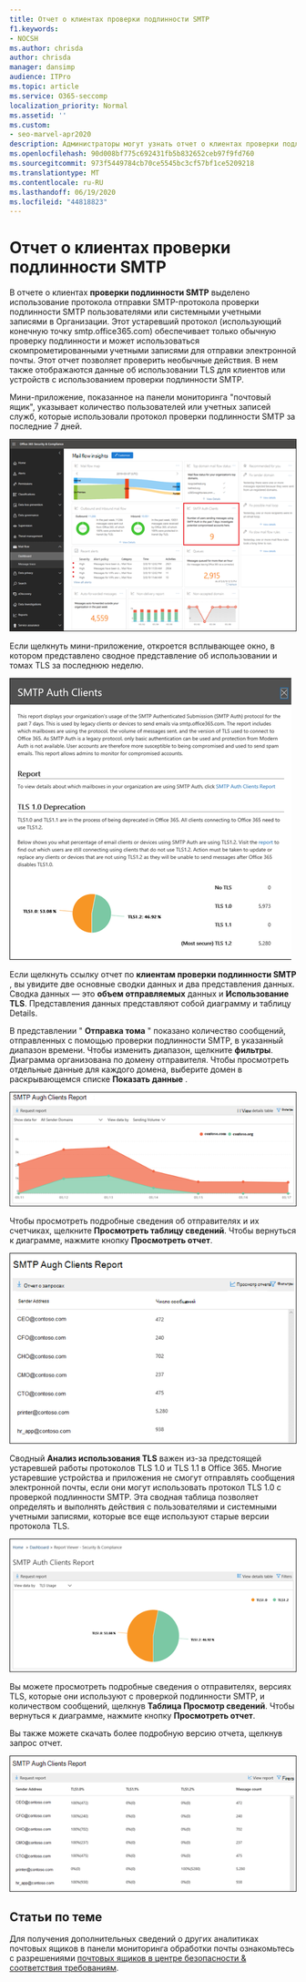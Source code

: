 ```yaml
---
title: Отчет о клиентах проверки подлинности SMTP
f1.keywords:
- NOCSH
ms.author: chrisda
author: chrisda
manager: dansimp
audience: ITPro
ms.topic: article
ms.service: O365-seccomp
localization_priority: Normal
ms.assetid: ''
ms.custom:
- seo-marvel-apr2020
description: Администраторы могут узнать отчет о клиентах проверки подлинности SMTP в панели мониторинга "Управление почтовыми сообщениями" в центре безопасности & соответствия требованиям.
ms.openlocfilehash: 90d008bf775c692431fb5b832652ceb97f9fd760
ms.sourcegitcommit: 973f5449784cb70ce5545bc3cf57bf1ce5209218
ms.translationtype: MT
ms.contentlocale: ru-RU
ms.lasthandoff: 06/19/2020
ms.locfileid: "44818823"
---
```

# <a name="smtp-auth-clients-report"></a>Отчет о клиентах проверки подлинности SMTP

В отчете о клиентах **проверки подлинности SMTP** выделено использование протокола отправки SMTP-протокола проверки подлинности SMTP пользователями или системными учетными записями в Организации. Этот устаревший протокол (использующий конечную точку smtp.office365.com) обеспечивает только обычную проверку подлинности и может использоваться скомпрометированными учетными записями для отправки электронной почты.  Этот отчет позволяет проверить необычные действия. В нем также отображаются данные об использовании TLS для клиентов или устройств с использованием проверки подлинности SMTP.

Мини-приложение, показанное на панели мониторинга "почтовый ящик", указывает количество пользователей или учетных записей служб, которые использовали протокол проверки подлинности SMTP за последние 7 дней.

![Отчет по клиентам проверки подлинности SMTP в панели мониторинга "почтовые потоки" в центре безопасности & соответствия требованиям](../../media/smtp-auth-clients-report-selected.png)

Если щелкнуть мини-приложение, откроется всплывающее окно, в котором представлено сводное представление об использовании и томах TLS за последнюю неделю.

![Всплывающее меню в отчете о клиентах проверки подлинности SMTP](../../media/smtp-auth-clients-flyout.png)

Если щелкнуть ссылку отчет по **клиентам проверки подлинности SMTP** , вы увидите две основные сводки данных и два представления данных. Сводка данных — это **объем отправляемых** данных и **Использование TLS**. Представления данных представляют собой диаграмму и таблицу Details.

В представлении " **Отправка тома** " показано количество сообщений, отправленных с помощью проверки подлинности SMTP, в указанный диапазон времени. Чтобы изменить диапазон, щелкните **фильтры**. Диаграмма организована по домену отправителя. Чтобы просмотреть отдельные данные для каждого домена, выберите домен в раскрывающемся списке **Показать данные** .

![Отправка тома в отчете о клиентах проверки подлинности SMTP](../../media/smtp-auth-clients-report-sending-volume.png)

Чтобы просмотреть подробные сведения об отправителях и их счетчиках, щелкните **Просмотреть таблицу сведений**. Чтобы вернуться к диаграмме, нажмите кнопку **Просмотреть отчет**.

![Таблица Details для отправки тома в отчете о клиентах проверки подлинности SMTP](../../media/smtp-auth-clients-report-details-sending-volume.png)

Сводный **Анализ использования TLS** важен из-за предстоящей устаревшей работы протоколов TLS 1.0 и TLS 1.1 в Office 365. Многие устаревшие устройства и приложения не смогут отправлять сообщения электронной почты, если они могут использовать протокол TLS 1.0 с проверкой подлинности SMTP. Эта сводная таблица позволяет определять и выполнять действия с пользователями и системными учетными записями, которые все еще используют старые версии протокола TLS.

![Использование TLS в отчете о клиентах проверки подлинности SMTP](../../media/smtp-auth-clients-report-tls-usage.png)

Вы можете просмотреть подробные сведения о отправителях, версиях TLS, которые они используют с проверкой подлинности SMTP, и количеством сообщений, щелкнув **Таблица Просмотр сведений**. Чтобы вернуться к диаграмме, нажмите кнопку **Просмотреть отчет**.

Вы также можете скачать более подробную версию отчета, щелкнув запрос отчет.

![Таблица сведений об использовании TLS в отчете о клиентах проверки подлинности SMTP](../../media/smtp-auth-clients-report-details-tls-usage.png)

## <a name="related-topics"></a>Статьи по теме

Для получения дополнительных сведений о других аналитиках почтовых ящиков в панели мониторинга обработки почты ознакомьтесь с разрешениями [почтовых ящиков в центре безопасности & соответствия требованиям](mail-flow-insights-v2.md).
